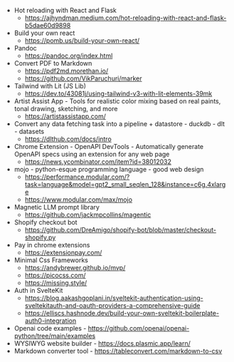 - Hot reloading with React and Flask
    - https://ajhyndman.medium.com/hot-reloading-with-react-and-flask-b5dae60d9898
- Build your own react
    - https://pomb.us/build-your-own-react/
- Pandoc
    - https://pandoc.org/index.html
- Convert PDF to Markdown
    - https://pdf2md.morethan.io/
    - https://github.com/VikParuchuri/marker
- Tailwind with Lit (JS Lib)
    - https://dev.to/43081j/using-tailwind-v3-with-lit-elements-39mk
- Artist Assist App - Tools for realistic color mixing based on real paints, tonal drawing, sketching, and more
    - https://artistassistapp.com/
- Convert any data fetching task into a pipeline + datastore - duckdb - dlt - datasets
    - https://dlthub.com/docs/intro
- Chrome Extension - OpenAPI DevTools - Automatically generate OpenAPI specs using an extension for any web page
    - https://news.ycombinator.com/item?id=38012032
- mojo - python-esque programming language - good web design
    - https://performance.modular.com/?task=language&model=gpt2_small_seqlen_128&instance=c6g.4xlarge
    - https://www.modular.com/max/mojo
- Magnetic LLM prompt library
    - https://github.com/jackmpcollins/magentic
- Shopify checkout bot
    - https://github.com/DreAmigo/shopify-bot/blob/master/checkout-shopify.py
- Pay in chrome extensions
    - https://extensionpay.com/
- Minimal Css Frameworks
    - https://andybrewer.github.io/mvp/
    - https://picocss.com/
    - https://missing.style/
- Auth in SvelteKit
    - https://blog.aakashgoplani.in/sveltekit-authentication-using-sveltekitauth-and-oauth-providers-a-comprehensive-guide
    - https://elliscs.hashnode.dev/build-your-own-sveltekit-boilerplate-auth0-integration
- Openai code examples - https://github.com/openai/openai-python/tree/main/examples
- WYSIWYG website builder - https://docs.plasmic.app/learn/
- Markdown converter tool - https://tableconvert.com/markdown-to-csv
